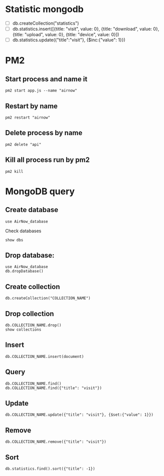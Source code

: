 # Statistic mongodb
- [ ] db.createCollection("statistics")
- [ ] db.statistics.insert([{title: "visit", value: 0}, {title: "download", value: 0}, {title: "upload", value: 0}, {title: "device", value: 0}])
- [ ] db.statistics.update({"title":"visit"}, {$inc:{"value": 1}})

# PM2
## Start process and name it
```
pm2 start app.js --name "airnow"
```

## Restart by name
```
pm2 restart "airnow"
```

## Delete process by name
```
pm2 delete "api"
```

## Kill all process run by pm2
```
pm2 kill
```

# MongoDB query
## Create database
```
use AirNow_database
```

Check databases
```
show dbs
```

## Drop database:
```
use AirNow_database
db.dropDatabase()
```

## Create collection
```
db.createCollection("COLLECTION_NAME")
```

## Drop collection
```
db.COLLECTION_NAME.drop()
show collections
```

## Insert
```
db.COLLECTION_NAME.insert(document)
```

## Query
```
db.COLLECTION_NAME.find()
db.COLLECTION_NAME.find({"title": "visit"})
```

## Update
```
db.COLLECTION_NAME.update({"title": "visit"}, {$set:{"value": 1}})
```

## Remove
```
db.COLLECTION_NAME.remove({"title": "visit"})
```

## Sort
```
db.statistics.find().sort({"title": -1})
```

